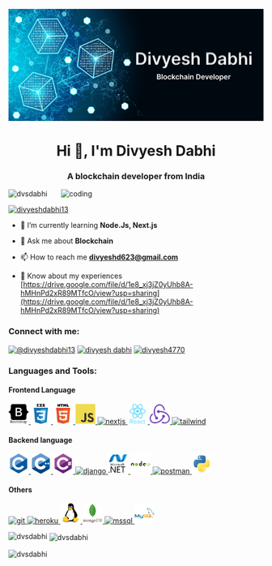 ![logo](https://github.com/dvsdabhi/dvsdabhi/blob/main/Group%202.png)
<h1 align="center">Hi 👋, I'm Divyesh Dabhi</h1>
<h3 align="center">A blockchain developer from India</h3>

<img align="right" alt="coding" width="400" src="https://www.technoloader.com/blog/wp-content/uploads/2020/07/Hire-a-Blockchain-Developer.gif" />

<p align="left"> <img src="https://komarev.com/ghpvc/?username=dvsdabhi&label=Profile%20views&color=0e75b6&style=flat" alt="dvsdabhi" /> </p>

<p align="left"> <a href="https://twitter.com/divyeshdabhi13" target="blank"><img src="https://img.shields.io/twitter/follow/@divyeshdabhi13?logo=twitter&style=for-the-badge" alt="divyeshdabhi13" /></a> </p>

- 🌱 I’m currently learning **Node.Js, Next.js**

- 💬 Ask me about **Blockchain**

- 📫 How to reach me **divyeshd623@gmail.com**

- 📄 Know about my experiences [https://drive.google.com/file/d/1e8_xj3jZ0yUhb8A-hMHnPd2xR89MTfcO/view?usp=sharing](https://drive.google.com/file/d/1e8_xj3jZ0yUhb8A-hMHnPd2xR89MTfcO/view?usp=sharing)

<h3 align="left">Connect with me:</h3>
<p align="left">
<a href="https://twitter.com/@divyeshdabhi13" target="blank"><img align="center" src="https://raw.githubusercontent.com/rahuldkjain/github-profile-readme-generator/master/src/images/icons/Social/twitter.svg" alt="@divyeshdabhi13" height="30" width="40" /></a>
<a href="https://linkedin.com/in/divyesh dabhi" target="blank"><img align="center" src="https://raw.githubusercontent.com/rahuldkjain/github-profile-readme-generator/master/src/images/icons/Social/linked-in-alt.svg" alt="divyesh dabhi" height="30" width="40" /></a>
<a href="https://discord.gg/divyesh4770" target="blank"><img align="center" src="https://raw.githubusercontent.com/rahuldkjain/github-profile-readme-generator/master/src/images/icons/Social/discord.svg" alt="divyesh4770" height="30" width="40" /></a>
</p>

<h3 align="left">Languages and Tools:</h3>
<h4 align="left">Frontend Language</h4>
<p align="left"> <a href="https://getbootstrap.com" target="_blank" rel="noreferrer"> <img src="https://raw.githubusercontent.com/devicons/devicon/master/icons/bootstrap/bootstrap-plain-wordmark.svg" alt="bootstrap" width="40" height="40"/> </a> <a href="https://www.w3schools.com/css/" target="_blank" rel="noreferrer"> <img src="https://raw.githubusercontent.com/devicons/devicon/master/icons/css3/css3-original-wordmark.svg" alt="css3" width="40" height="40"/> </a> <a href="https://www.w3.org/html/" target="_blank" rel="noreferrer"> <img src="https://raw.githubusercontent.com/devicons/devicon/master/icons/html5/html5-original-wordmark.svg" alt="html5" width="40" height="40"/> </a> <a href="https://developer.mozilla.org/en-US/docs/Web/JavaScript" target="_blank" rel="noreferrer"> <img src="https://raw.githubusercontent.com/devicons/devicon/master/icons/javascript/javascript-original.svg" alt="javascript" width="40" height="40"/> </a>  <a href="https://nextjs.org/" target="_blank" rel="noreferrer"> <img src="https://cdn.worldvectorlogo.com/logos/nextjs-2.svg" alt="nextjs" width="40" height="40"/> </a> <a href="https://reactjs.org/" target="_blank" rel="noreferrer"> <img src="https://raw.githubusercontent.com/devicons/devicon/master/icons/react/react-original-wordmark.svg" alt="react" width="40" height="40"/> </a> <a href="https://redux.js.org" target="_blank" rel="noreferrer"> <img src="https://raw.githubusercontent.com/devicons/devicon/master/icons/redux/redux-original.svg" alt="redux" width="40" height="40"/> </a> <a href="https://tailwindcss.com/" target="_blank" rel="noreferrer"> <img src="https://www.vectorlogo.zone/logos/tailwindcss/tailwindcss-icon.svg" alt="tailwind" width="40" height="40"/> </a> </p>

<h4>Backend language</h4>
<p align="left"> <a href="https://www.cprogramming.com/" target="_blank" rel="noreferrer"> <img src="https://raw.githubusercontent.com/devicons/devicon/master/icons/c/c-original.svg" alt="c" width="40" height="40"/> </a> <a href="https://www.w3schools.com/cpp/" target="_blank" rel="noreferrer"> <img src="https://raw.githubusercontent.com/devicons/devicon/master/icons/cplusplus/cplusplus-original.svg" alt="cplusplus" width="40" height="40"/> </a> <a href="https://www.w3schools.com/cs/" target="_blank" rel="noreferrer"> <img src="https://raw.githubusercontent.com/devicons/devicon/master/icons/csharp/csharp-original.svg" alt="csharp" width="40" height="40"/> </a> <a href="https://www.djangoproject.com/" target="_blank" rel="noreferrer"> <img src="https://cdn.worldvectorlogo.com/logos/django.svg" alt="django" width="40" height="40"/> </a> <a href="https://dotnet.microsoft.com/" target="_blank" rel="noreferrer"> <img src="https://raw.githubusercontent.com/devicons/devicon/master/icons/dot-net/dot-net-original-wordmark.svg" alt="dotnet" width="40" height="40"/> </a> <a href="https://nodejs.org" target="_blank" rel="noreferrer"> <img src="https://raw.githubusercontent.com/devicons/devicon/master/icons/nodejs/nodejs-original-wordmark.svg" alt="nodejs" width="40" height="40"/> </a> <a href="https://postman.com" target="_blank" rel="noreferrer"> <img src="https://www.vectorlogo.zone/logos/getpostman/getpostman-icon.svg" alt="postman" width="40" height="40"/> </a> <a href="https://www.python.org" target="_blank" rel="noreferrer"> <img src="https://raw.githubusercontent.com/devicons/devicon/master/icons/python/python-original.svg" alt="python" width="40" height="40"/> </a> </p>

<h4 align="left"> Others </h4>
<p align="left"><a href="https://git-scm.com/" target="_blank" rel="noreferrer"> <img src="https://www.vectorlogo.zone/logos/git-scm/git-scm-icon.svg" alt="git" width="40" height="40"/> </a> <a href="https://heroku.com" target="_blank" rel="noreferrer"> <img src="https://www.vectorlogo.zone/logos/heroku/heroku-icon.svg" alt="heroku" width="40" height="40"/> </a> <a href="https://www.linux.org/" target="_blank" rel="noreferrer"> <img src="https://raw.githubusercontent.com/devicons/devicon/master/icons/linux/linux-original.svg" alt="linux" width="40" height="40"/> </a> <a href="https://www.mongodb.com/" target="_blank" rel="noreferrer"> <img src="https://raw.githubusercontent.com/devicons/devicon/master/icons/mongodb/mongodb-original-wordmark.svg" alt="mongodb" width="40" height="40"/> </a> <a href="https://www.microsoft.com/en-us/sql-server" target="_blank" rel="noreferrer"> <img src="https://www.svgrepo.com/show/303229/microsoft-sql-server-logo.svg" alt="mssql" width="40" height="40"/> </a> <a href="https://www.mysql.com/" target="_blank" rel="noreferrer"> <img src="https://raw.githubusercontent.com/devicons/devicon/master/icons/mysql/mysql-original-wordmark.svg" alt="mysql" width="40" height="40"/> </a></p>
<p><img align="left" src="https://github-readme-stats.vercel.app/api/top-langs?username=dvsdabhi&show_icons=true&locale=en&layout=compact" alt="dvsdabhi" /></p>

<p>&nbsp;<img align="center" src="https://github-readme-stats.vercel.app/api?username=dvsdabhi&show_icons=true&locale=en" alt="dvsdabhi" /></p>

<p><img align="center" src="https://github-readme-streak-stats.herokuapp.com/?user=dvsdabhi&" alt="dvsdabhi" /></p>
